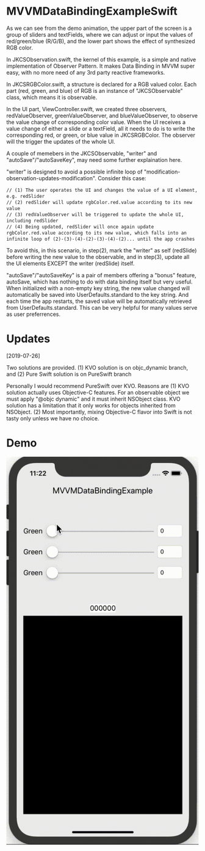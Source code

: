 # MVVMDataBindingExampleSwift

As we can see from the demo animation, the upper part of the screen is a group of sliders and textFields, where we can adjust or input the values of red/green/blue (R/G/B), and the lower part shows the effect of synthesized RGB color.

In JKCSObservation.swift, the kernel of this example, is a simple and native implementation of Observer Pattern. It makes Data Binding in MVVM super easy, with no more need of any 3rd party reactive frameworks.

In JKCSRGBColor.swift, a structure is declared for a RGB valued color. Each part (red, green, and blue) of RGB is an instance of "JKCSObservable" class, which means it is observable.

In the UI part, ViewController.swift, we created three observers, redValueObserver, greenValueObserver, and blueValueObserver, to observe the value change of corresponding color value. When the UI receives a value change of either a slide or a textField, all it needs to do is to write the corresponding red, or green, or blue value in JKCSRGBColor. The observer will the trigger the updates of the whole UI.

A couple of memebers in the JKCSObservable, "writer" and "autoSave"/"autoSaveKey", may need some further explaination here.

"writer" is designed to avoid a possible infinite loop of "modification-observation-updates-modification". Consider this case:

    // (1) The user operates the UI and changes the value of a UI element, e.g. redSlider
    // (2) redSlider will update rgbColor.red.value according to its new value
    // (3) redValueObserver will be triggered to update the whole UI, including redSlider
    // (4) Being updated, redSlider will once again update rgbColor.red.value according to its new value, which falls into an infinite loop of (2)-(3)-(4)-(2)-(3)-(4)-(2)... until the app crashes
    
To avoid this, in this scenario, in step(2), mark the "writer" as self (redSlide) before writing the new value to the observable, and in step(3), update all the UI elements EXCEPT the writer (redSlide) itself.

"autoSave"/"autoSaveKey" is a pair of members offering a "bonus" feature, autoSave, which has nothing to do with data binding itself but very useful. When initialized with a non-empty key string, the new value changed will automatically be saved into UserDefaults.standard to the key string. And each time the app restarts, the saved value will be automatically retrieved from UserDefaults.standard. This can be very helpful for many values serve as user preferrences.

# Updates

[2019-07-26]

Two solutions are provided.
(1) KVO solution is on objc_dynamic branch, and
(2) Pure Swift solution is on PureSwift branch

Personally I would recommend PureSwift over KVO. Reasons are
(1) KVO solution actually uses Objective-C features. For an observable object we must apply "@objc dynamic" and it must inherit NSObject class. KVO solution has a limitation that it only works for objects inherited from NSObject.
(2) Most importantly, mixing Objective-C flavor into Swift is not tasty only unless we have no choice.

# Demo
![](https://github.com/zjkuang/MVVMDataBindingExampleSwift/blob/master/MVVMDataBindingSwift.gif)
